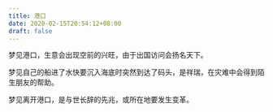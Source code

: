 ```yaml
---
title: 港口
date: 2020-02-15T20:54:12+08:00
draft: false
---
```


梦见港口，生意会出现空前的兴旺，由于出国访问会扬名天下。


梦见自己的船进了水快要沉入海底时突然到达了码头，是祥瑞，在灾难中会得到陌生朋友的帮助。


梦见离开港口，是与世长辞的先兆，或所在地要发生变革。
